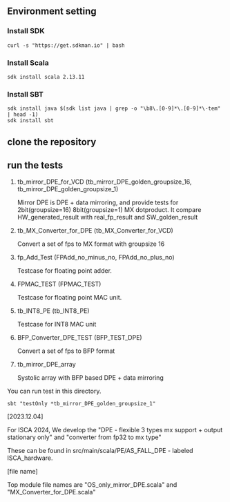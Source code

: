 
## Environment setting
### Install SDK
```
curl -s "https://get.sdkman.io" | bash  
```

### Install Scala
```
sdk install scala 2.13.11
```
### Install SBT
```
sdk install java $(sdk list java | grep -o "\b8\.[0-9]*\.[0-9]*\-tem" | head -1)
sdk install sbt
```
## clone the repository

## run the tests
1. tb_mirror_DPE_for_VCD (tb_mirror_DPE_golden_groupsize_16, tb_mirror_DPE_golden_groupsize_1)

    Mirror DPE is DPE + data mirroring, and provide tests for 2bit(groupsize=16) 8bit(groupsize=1) MX dotproduct. It compare HW_generated_result with real_fp_result and SW_golden_result

2. tb_MX_Converter_for_DPE (tb_MX_Converter_for_VCD)

    Convert a set of fps to MX format with groupsize 16

3. fp_Add_Test (FPAdd_no_minus_no, FPAdd_no_plus_no)

   Testcase for floating point adder.
4. FPMAC_TEST (FPMAC_TEST)

   Testcase for floating point MAC unit.
5. tb_INT8_PE (tb_INT8_PE)

    Testcase for INT8 MAC unit
6. BFP_Converter_DPE_TEST (BFP_TEST_DPE)

    Convert a set of fps to BFP format
7. tb_mirror_DPE_array

    Systolic array with BFP based DPE + data mirroring

   
You can run test in this directory.
```
sbt "testOnly *tb_mirror_DPE_golden_groupsize_1"
```

[2023.12.04]

For ISCA 2024, We develop the "DPE - flexible 3 types mx support + output stationary only" and "converter from fp32 to mx type"

These can be found in src/main/scala/PE/AS_FALL_DPE - labeled ISCA_hardware.

[file name]

Top module file names are "OS_only_mirror_DPE.scala" and "MX_Converter_for_DPE.scala"
